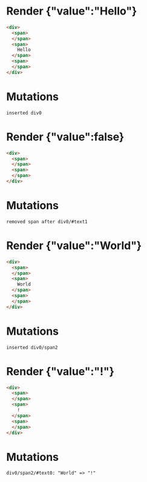 # Render {"value":"Hello"}
```html
<div>
  <span>
  </span>
  <span>
    Hello
  </span>
  <span>
  </span>
</div>
```

# Mutations
```
inserted div0
```


# Render {"value":false}
```html
<div>
  <span>
  </span>
  <span>
  </span>
</div>
```

# Mutations
```
removed span after div0/#text1
```


# Render {"value":"World"}
```html
<div>
  <span>
  </span>
  <span>
    World
  </span>
  <span>
  </span>
</div>
```

# Mutations
```
inserted div0/span2
```


# Render {"value":"!"}
```html
<div>
  <span>
  </span>
  <span>
    !
  </span>
  <span>
  </span>
</div>
```

# Mutations
```
div0/span2/#text0: "World" => "!"
```
